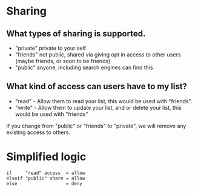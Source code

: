 # Sharing


## What types of sharing is supported.


- "private" private to your self
- "friends" not public, shared via giving opt in access to other users (maybe friends, or soon to be friends)
- "public" anyone, including search engines can find this


## What kind of access can users have to my list?
- "read" - Allow them to read your list, this would be used with "friends".
- "write" - Allow them to update your list, and or delete your list, this would be used with "friends"


If you change from "public" or "friends" to "private", we will remove any existing access to others.

# Simplified logic
```
if     "read" access  = allow
elseif "public" share = allow
else                  = deny
```
